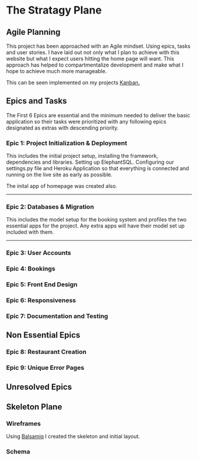 # The Stratagy Plane

## Agile Planning

This project has been approached with an Agile mindset. Using epics, tasks and user stories. I have laid out not only what I plan to achieve with this website but what I expect users hitting the home page will want. This approach has helped to compartmentalize development and make what I hope to achieve much more manageable. 

This can be seen implemented on my projects [Kanban.](https://github.com/users/EeeBeeDee/projects/3/views/1)

## Epics and Tasks

The First 6 Epics are essential and the minimum needed to deliver the basic application so their tasks were prioritized with any following epics designated as extras with descending priority.

### **Epic 1: Project Initialization & Deployment**

This includes the initial project setup, installing the framework, dependencies and libraries. Setting up ElephantSQL. Configuring our settings.py file and Heroku Application so that everything is connected and running on the live site as early as possible.

The inital app of homepage was created also.

---

### **Epic 2: Databases & Migration**

This includes the model setup for the booking system and profiles the two essential apps for the project. Any extra apps will have their model set up included with them. 

---

### **Epic 3: User Accounts**

### **Epic 4: Bookings**

### **Epic 5: Front End Design**

### **Epic 6: Responsiveness** 

### **Epic 7: Documentation and Testing**

## **Non Essential Epics**

### **Epic 8: Restaurant Creation**

### **Epic 9: Unique Error Pages**


## **Unresolved Epics**

## Skeleton Plane

### Wireframes 

Using [Balsamiq](https://balsamiq.com/wireframes/) I created the skeleton and initial layout.

### Schema




